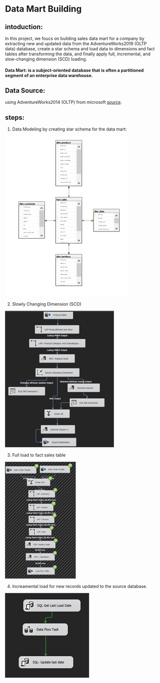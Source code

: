# Data Mart Building

## intoduction:
In this project, we foucs on building sales data mart for a company by  extracting new and updated data from the AdventureWorks2019 (OLTP data) database, create a star schema and load data to dimensions and fact tables after transforming the data, and finally apply full, incremental, and slow-changing dimension (SCD) loading.

#### Data Mart: is a subject-oriented database that is often a partitioned segment of an enterprise data warehouse.


## Data Source:
using AdventureWorks2014 (OLTP) from microsoft [source](https://github.com/Microsoft/sql-server-samples/releases/download/adventureworks/AdventureWorks2019.bak).

## steps:

1. Data Modeling by creating star schema for the data mart:

![star schema](https://github.com/alaahgag/data_mart_building/blob/77d9173ea5d99cabfca0427e3851ce9fe8143097/images/star%20schema.PNG)

2. Slowly Changing Dimension (SCD)

![SCD](https://github.com/alaahgag/data_mart_building/blob/77d9173ea5d99cabfca0427e3851ce9fe8143097/images/Dim%20Product%20ETL.PNG)

3. Full load to fact sales table

![Full load](https://github.com/alaahgag/data_mart_building/blob/77d9173ea5d99cabfca0427e3851ce9fe8143097/images/Fact%20Sales%20Full%20load.PNG)

4. Increamental load for new records updated to the source database. 

![increamental load](https://github.com/alaahgag/data_mart_building/blob/77d9173ea5d99cabfca0427e3851ce9fe8143097/images/Fact%20Sales%20incremental%20ETL.PNG)
